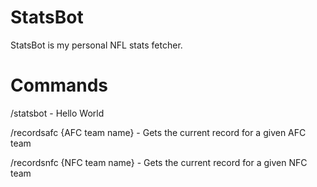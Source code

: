 # StatsBot

StatsBot is my personal NFL stats fetcher.

# Commands
/statsbot - Hello World

/recordsafc {AFC team name} - Gets the current record for a given AFC team

/recordsnfc {NFC team name} - Gets the current record for a given NFC team
